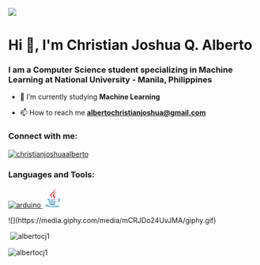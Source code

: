![](https://media.giphy.com/media/mCRJDo24UvJMA/giphy.gif)

<h1 align="left">Hi 👋, I'm Christian Joshua Q. Alberto</h1>
<h3 align="left">I am a Computer Science student specializing in Machine Learning at National University - Manila, Philippines</h3>

- 🌱 I’m currently studying **Machine Learning**

- 📫 How to reach me **albertochristianjoshua@gmail.com**

<h3 align="left">Connect with me:</h3>
<p align="left">
<a href="https://linkedin.com/in/christian-joshua-alberto-b38587128" target="blank"><img align="center" src="https://raw.githubusercontent.com/rahuldkjain/github-profile-readme-generator/master/src/images/icons/Social/linked-in-alt.svg" alt="christianjoshuaalberto" height="30" width="40" /></a>
</p>
<h3 align="left">Languages and Tools:</h3>
<p align="left"> <a href="https://www.arduino.cc/" target="_blank" rel="noreferrer"> <img src="https://cdn.worldvectorlogo.com/logos/arduino-1.svg" alt="arduino" width="40" height="40"/> </a> <a href="https://www.java.com" target="_blank" rel="noreferrer"> <img src="https://raw.githubusercontent.com/devicons/devicon/master/icons/java/java-original.svg" alt="java" width="40" height="40"/> </a> </p>
![](https://media.giphy.com/media/mCRJDo24UvJMA/giphy.gif)

<p>&nbsp;<img align="center" src="https://github-readme-stats.vercel.app/api?username=albertocj1&show_icons=true&locale=en" alt="albertocj1" /></p>

<p><img align="center" src="https://github-readme-streak-stats.herokuapp.com/?user=albertocj1&" alt="albertocj1" /></p>



